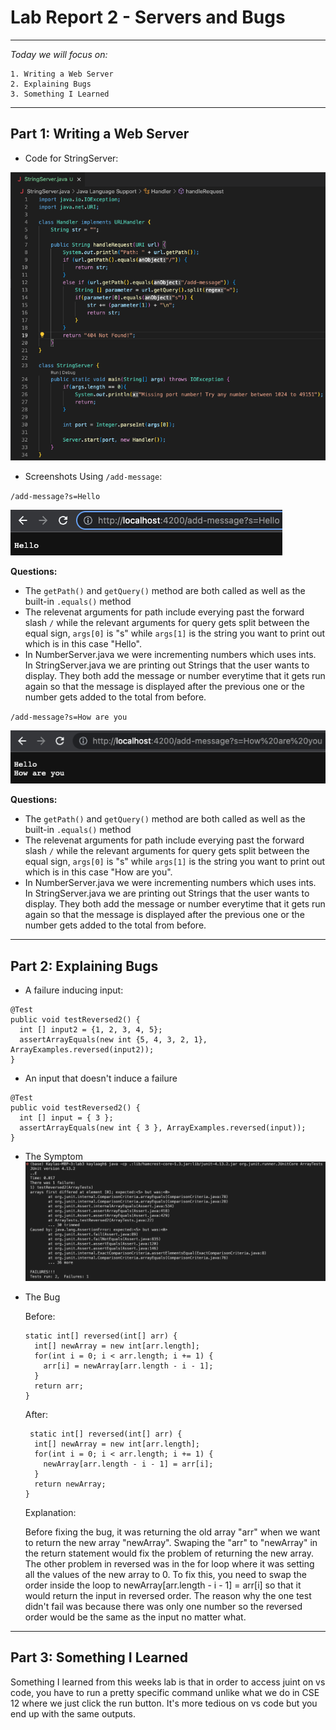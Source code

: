 # Lab Report 2 - Servers and Bugs
---
*Today we will focus on:*
```
1. Writing a Web Server 
2. Explaining Bugs
3. Something I Learned
``` 
---

## **Part 1: Writing a Web Server**
- Code for StringServer:

![Image](stringserver.png)

- Screenshots Using  `/add-message`:

`/add-message?s=Hello`

![Image](hello.png)

**Questions:** 
- The `getPath()` and `getQuery()` method are both called as well as the built-in `.equals()` method
- The relevenat arguments for path include everying past the forward slash `/` while the relevant arguments for query gets split between the equal sign, `args[0]` is "s" while `args[1]` is the string you want to print out which is in this case "Hello".
- In NumberServer.java we were incrementing numbers which uses ints. In StringServer.java we are printing out Strings that the user wants to display. They both add the message or number everytime that it gets run again so that the message is displayed after the previous one or the number gets added to the total from before. 


`/add-message?s=How are you`

![Image](howareyou.png)

**Questions:** 
- The `getPath()` and `getQuery()` method are both called as well as the built-in `.equals()` method
- The relevenat arguments for path include everying past the forward slash `/` while the relevant arguments for query gets split between the equal sign, `args[0]` is "s" while `args[1]` is the string you want to print out which is in this case "How are you".
- In NumberServer.java we were incrementing numbers which uses ints. In StringServer.java we are printing out Strings that the user wants to display. They both add the message or number everytime that it gets run again so that the message is displayed after the previous one or the number gets added to the total from before. 

---

## **Part 2: Explaining Bugs**
- A failure inducing input:
```
@Test 
public void testReversed2() {
  int [] input2 = {1, 2, 3, 4, 5};
  assertArrayEquals(new int {5, 4, 3, 2, 1}, ArrayExamples.reversed(input2));
}
```
- An input that doesn't induce a failure
```
@Test 
public void testReversed2() {
  int [] input = { 3 };
  assertArrayEquals(new int { 3 }, ArrayExamples.reversed(input));
}
```
- The Symptom
![Image](symptoms2.png)

- The Bug
 
  Before:
  ```
  static int[] reversed(int[] arr) {
    int[] newArray = new int[arr.length];
    for(int i = 0; i < arr.length; i += 1) {
      arr[i] = newArray[arr.length - i - 1];
    }
    return arr;
  }
  ```
  After:
  ```
   static int[] reversed(int[] arr) {
    int[] newArray = new int[arr.length];
    for(int i = 0; i < arr.length; i += 1) {
      newArray[arr.length - i - 1] = arr[i];
    }
    return newArray;
  }
  ```
  Explanation:
  
  Before fixing the bug, it was returning the old array "arr" when we want to return the new array "newArray". Swaping the "arr" to "newArray" in the return statement would fix the problem of returning the new array. The other problem in reversed was in the for loop where it was setting all the values of the new array to 0. To fix this, you need to swap the order inside the loop to newArray[arr.length - i - 1] = arr[i] so that it would return the input in reversed order. The reason why the one test didn't fail was because there was only one number so the reversed order would be the same as the input no matter what.
  
---

## **Part 3: Something I Learned**

Something I learned from this weeks lab is that in order to access juint on vs code, you have to run a pretty specific command unlike what we do in CSE 12 where we just click the run button. It's more tedious on vs code but you end up with the same outputs. 
